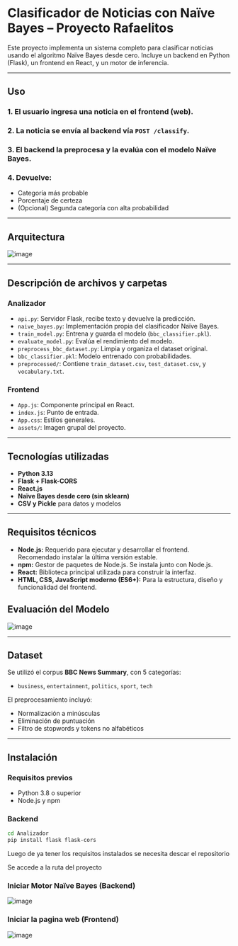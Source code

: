 # Clasificador de Noticias con Naïve Bayes – Proyecto Rafaelitos

Este proyecto implementa un sistema completo para clasificar noticias usando el algoritmo Naïve Bayes desde cero. Incluye un backend en Python (Flask), un frontend en React, y un motor de inferencia.

---

## Uso

### 1. El usuario ingresa una noticia en el frontend (web).
### 2. La noticia se envía al backend vía `POST /classify`.
### 3. El backend la preprocesa y la evalúa con el modelo Naïve Bayes.
### 4. Devuelve:
- Categoría más probable
- Porcentaje de certeza
- (Opcional) Segunda categoría con alta probabilidad

---

##  Arquitectura
![image](https://github.com/user-attachments/assets/5c5e455c-8765-4421-9bf6-0a8c072edd3c)


---

##  Descripción de archivos y carpetas

###  Analizador
- `api.py`: Servidor Flask, recibe texto y devuelve la predicción.
- `naive_bayes.py`: Implementación propia del clasificador Naïve Bayes.
- `train_model.py`: Entrena y guarda el modelo (`bbc_classifier.pkl`).
- `evaluate_model.py`: Evalúa el rendimiento del modelo.
- `preprocess_bbc_dataset.py`: Limpia y organiza el dataset original.
- `bbc_classifier.pkl`: Modelo entrenado con probabilidades.
- `preprocessed/`: Contiene `train_dataset.csv`, `test_dataset.csv`, y `vocabulary.txt`.

###  Frontend
- `App.js`: Componente principal en React.
- `index.js`: Punto de entrada.
- `App.css`: Estilos generales.
- `assets/`: Imagen grupal del proyecto.

---

##  Tecnologías utilizadas

- **Python 3.13**
- **Flask + Flask-CORS**
- **React.js**
- **Naïve Bayes desde cero (sin sklearn)**
- **CSV y Pickle** para datos y modelos

---
##  Requisitos técnicos

- **Node.js:** Requerido para ejecutar y desarrollar el frontend. Recomendado instalar la última versión estable.
- **npm:** Gestor de paquetes de Node.js. Se instala junto con Node.js.
- **React:** Biblioteca principal utilizada para construir la interfaz.
- **HTML, CSS, JavaScript moderno (ES6+):** Para la estructura, diseño y funcionalidad del frontend.

##  Evaluación del Modelo
![image](https://github.com/user-attachments/assets/f2dc741c-26f9-47ae-a63a-08cc2ebec4ca)

---

##  Dataset

Se utilizó el corpus **BBC News Summary**, con 5 categorías:
- `business`, `entertainment`, `politics`, `sport`, `tech`

El preprocesamiento incluyó:
- Normalización a minúsculas
- Eliminación de puntuación
- Filtro de stopwords y tokens no alfabéticos

---

##  Instalación

###  Requisitos previos
- Python 3.8 o superior
- Node.js y npm

###  Backend
```bash
cd Analizador
pip install flask flask-cors
```

 Luego de ya tener los requisitos instalados se necesita descar el repositorio 

 Se accede a la ruta del proyecto 

###  Iniciar Motor Naïve Bayes (Backend)

![image](https://github.com/user-attachments/assets/11dcd23f-21d3-4456-9a54-a2acbec613e4)

 ###  Iniciar la pagina web (Frontend)

![image](https://github.com/user-attachments/assets/e3c2ceaa-77dd-48ca-a94a-322a5dc21459)




